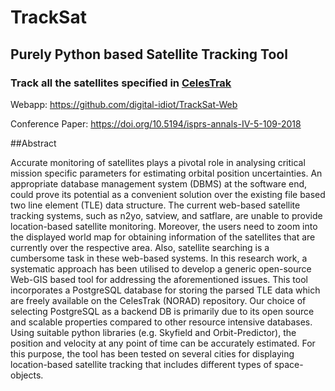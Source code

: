 # TrackSat
## Purely Python based Satellite Tracking Tool

### Track all the satellites specified in [CelesTrak](https://www.celestrak.com/NORAD/elements/master.asp)

Webapp: https://github.com/digital-idiot/TrackSat-Web

Conference Paper: https://doi.org/10.5194/isprs-annals-IV-5-109-2018

##Abstract

Accurate monitoring of satellites plays a pivotal role in analysing critical mission specific parameters for estimating orbital position uncertainties. An appropriate database management system (DBMS) at the software end, could prove its potential as a convenient solution over the existing file based two line element (TLE) data structure. The current web-based satellite tracking systems, such as n2yo, satview, and satflare, are unable to provide location-based satellite monitoring. Moreover, the users need to zoom into the displayed world map for obtaining information of the satellites that are currently over the respective area. Also, satellite searching is a cumbersome task in these web-based systems. In this research work, a systematic approach has been utilised to develop a generic open-source Web-GIS based tool for addressing the aforementioned issues. This tool incorporates a PostgreSQL database for storing the parsed TLE data which are freely available on the CelesTrak (NORAD) repository. Our choice of selecting PostgreSQL as a backend DB is primarily due to its open source and scalable properties compared to other resource intensive databases. Using suitable python libraries (e.g. Skyfield and Orbit-Predictor), the position and velocity at any point of time can be accurately estimated. For this purpose, the tool has been tested on several cities for displaying location-based satellite tracking that includes different types of space-objects. 
